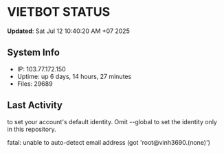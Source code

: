 # VIETBOT STATUS
**Updated**: Sat Jul 12 10:40:20 AM +07 2025

## System Info
- IP: 103.77.172.150
- Uptime: up 6 days, 14 hours, 27 minutes
- Files: 29689

## Last Activity

to set your account's default identity.
Omit --global to set the identity only in this repository.

fatal: unable to auto-detect email address (got 'root@vinh3690.(none)')
